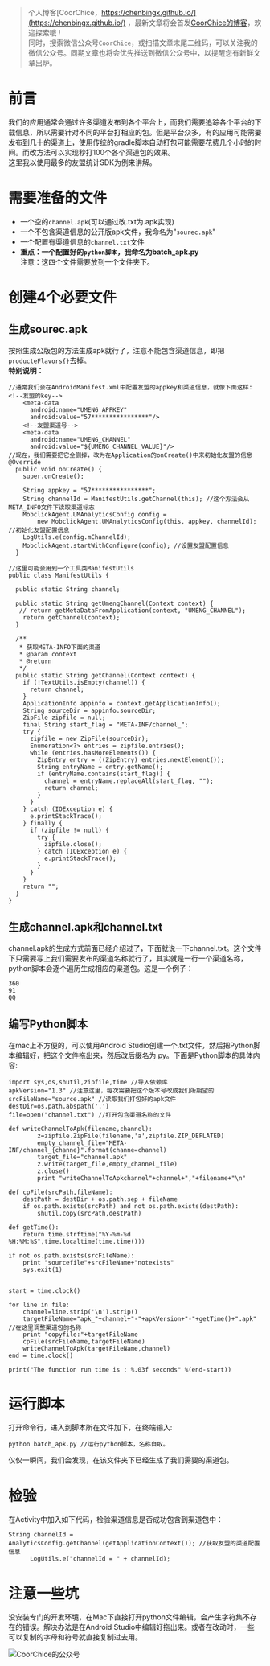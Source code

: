 > 个人博客[CoorChice，https://chenbingx.github.io/](https://chenbingx.github.io/)  ，最新文章将会首发[CoorChice的博客](https://chenbingx.github.io/)，欢迎探索哦 !  
同时，搜索微信公众号`CoorChice`，或扫描文章末尾二维码，可以关注我的微信公众号。同期文章也将会优先推送到微信公众号中，以提醒您有新鲜文章出炉。

# 前言
我们的应用通常会通过许多渠道发布到各个平台上，而我们需要追踪各个平台的下载信息，所以需要针对不同的平台打相应的包。但是平台众多，有的应用可能需要发布到几十的渠道上，使用传统的gradle脚本自动打包可能需要花费几个小时的时间。而改方法可以实现秒打100个各个渠道包的效果。  
这里我以使用最多的友盟统计SDK为例来讲解。
# 需要准备的文件
- 一个空的`channel.apk`(可以通过改.txt为.apk实现)
- 一个不包含渠道信息的公开版apk文件，我命名为"`sourec.apk`"
- 一个配置有渠道信息的`channel.txt`文件
- **重点：一个配置好的`python脚本`，我命名为batch_apk.py**  
注意：这四个文件需要放到一个文件夹下。
# 创建4个必要文件
## 生成sourec.apk
按照生成公版包的方法生成apk就行了，注意不能包含渠道信息，即把`producteFlavors{}`去掉。  
**特别说明：**  

```
//通常我们会在AndroidManifest.xml中配置友盟的appkey和渠道信息，就像下面这样:
<!--友盟的key-->
    <meta-data
      android:name="UMENG_APPKEY"
      android:value="57****************"/>
    <!--友盟渠道号-->
    <meta-data
      android:name="UMENG_CHANNEL"
      android:value="${UMENG_CHANNEL_VALUE}"/>
//现在，我们需要把它全删掉，改为在Application的onCreate()中来初始化友盟的信息
@Override
  public void onCreate() {
    super.onCreate();

    String appkey = "57****************";
    String channelId = ManifestUtils.getChannel(this); //这个方法会从META_INFO文件下读取渠道标志
    MobclickAgent.UMAnalyticsConfig config =
        new MobclickAgent.UMAnalyticsConfig(this, appkey, channelId); //初始化友盟配置信息
    LogUtils.e(config.mChannelId);
    MobclickAgent.startWithConfigure(config); //设置友盟配置信息
  }
  
//这里可能会用到一个工具类ManifestUtils
public class ManifestUtils {

  public static String channel;

  public static String getUmengChannel(Context context) {
   // return getMetaDataFromApplication(context, "UMENG_CHANNEL");
    return getChannel(context);
  }

  /**
   * 获取META-INFO下面的渠道
   * @param context
   * @return
   */
  public static String getChannel(Context context) {
    if (!TextUtils.isEmpty(channel)) {
      return channel;
    }
    ApplicationInfo appinfo = context.getApplicationInfo();
    String sourceDir = appinfo.sourceDir;
    ZipFile zipfile = null;
    final String start_flag = "META-INF/channel_";
    try {
      zipfile = new ZipFile(sourceDir);
      Enumeration<?> entries = zipfile.entries();
      while (entries.hasMoreElements()) {
        ZipEntry entry = ((ZipEntry) entries.nextElement());
        String entryName = entry.getName();
        if (entryName.contains(start_flag)) {
          channel = entryName.replaceAll(start_flag, "");
          return channel;
        }
      }
    } catch (IOException e) {
      e.printStackTrace();
    } finally {
      if (zipfile != null) {
        try {
          zipfile.close();
        } catch (IOException e) {
          e.printStackTrace();
        }
      }
    }
    return "";
  }
}
```
## 生成channel.apk和channel.txt
channel.apk的生成方式前面已经介绍过了，下面就说一下channel.txt。这个文件下只需要写上我们需要发布的渠道名称就行了，其实就是一行一个渠道名称，python脚本会逐个遍历生成相应的渠道包。这是一个例子：
```
360
91
QQ
```
## 编写Python脚本
在mac上不方便的，可以使用Android Studio创建一个.txt文件，然后把Python脚本编辑好，把这个文件拖出来，然后改后缀名为.py。下面是Python脚本的具体内容:
```
import sys,os,shutil,zipfile,time //导入依赖库
apkVersion="1.3" //注意这里，每次需要把这个版本号改成我们所期望的
srcFileName="source.apk" //读取我们打包好的apk文件
destDir=os.path.abspath('.')
file=open("channel.txt") //打开包含渠道名称的文件

def writeChannelToApk(filename,channel): 
        z=zipfile.ZipFile(filename,'a',zipfile.ZIP_DEFLATED)
        empty_channel_file="META-INF/channel_{channe}".format(channe=channel)
        target_file="channel.apk"
        z.write(target_file,empty_channel_file)
        z.close()
        print "writeChannelToApkchannel"+channel+","+filename+"\n"

def cpFile(srcPath,fileName):
    destPath = destDir + os.path.sep + fileName
    if os.path.exists(srcPath) and not os.path.exists(destPath):
        shutil.copy(srcPath,destPath)

def getTime():
    return time.strftime("%Y-%m-%d %H:%M:%S",time.localtime(time.time()))

if not os.path.exists(srcFileName):
    print "sourcefile"+srcFileName+"notexists"
    sys.exit(1)


start = time.clock()

for line in file:
    channel=line.strip('\n').strip()
    targetFileName="apk_"+channel+"-"+apkVersion+"-"+getTime()+".apk" //在这里调整渠道包的名称
    print "copyfile:"+targetFileName
    cpFile(srcFileName,targetFileName)
    writeChannelToApk(targetFileName,channel)
end = time.clock()

print("The function run time is : %.03f seconds" %(end-start))
```
# 运行脚本
打开命令行，进入到脚本所在文件加下，在终端输入:
```
python batch_apk.py //运行python脚本，名称自取。
```
仅仅一瞬间，我们会发现，在该文件夹下已经生成了我们需要的渠道包。
# 检验
在Activity中加入如下代码，检验渠道信息是否成功包含到渠道包中：
```
String channelId = AnalyticsConfig.getChannel(getApplicationContext()); //获取友盟的渠道配置信息
      LogUtils.e("channelId = " + channelId);
```
# 注意一些坑
没安装专门的开发环境，在Mac下直接打开python文件编辑，会产生字符集不存在的错误。解决办法是在Android Studio中编辑好拖出来。或者在改动时，一些可以复制的字母和符号就直接复制过去用。

 ![CoorChice的公众号](http://upload-images.jianshu.io/upload_images/1869462-f51cbe78975912a7.jpg?imageMogr2/auto-orient/strip%7CimageView2/2/w/1240) 
